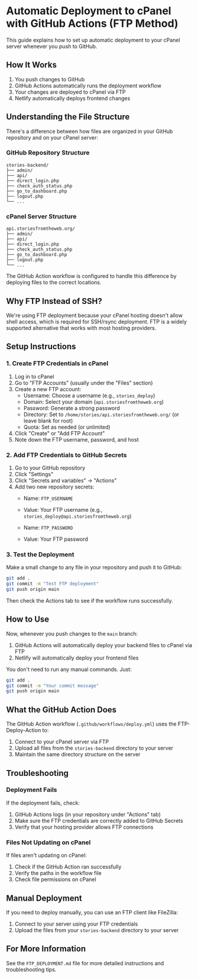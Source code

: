 # Automatic Deployment to cPanel with GitHub Actions (FTP Method)

This guide explains how to set up automatic deployment to your cPanel server whenever you push to GitHub.

## How It Works

1. You push changes to GitHub
2. GitHub Actions automatically runs the deployment workflow
3. Your changes are deployed to cPanel via FTP
4. Netlify automatically deploys frontend changes

## Understanding the File Structure

There's a difference between how files are organized in your GitHub repository and on your cPanel server:

### GitHub Repository Structure
```
stories-backend/
├── admin/
├── api/
├── direct_login.php
├── check_auth_status.php
├── go_to_dashboard.php
├── logout.php
└── ...
```

### cPanel Server Structure
```
api.storiesfromtheweb.org/
├── admin/
├── api/
├── direct_login.php
├── check_auth_status.php
├── go_to_dashboard.php
├── logout.php
└── ...
```

The GitHub Action workflow is configured to handle this difference by deploying files to the correct locations.

## Why FTP Instead of SSH?

We're using FTP deployment because your cPanel hosting doesn't allow shell access, which is required for SSH/rsync deployment. FTP is a widely supported alternative that works with most hosting providers.

## Setup Instructions

### 1. Create FTP Credentials in cPanel

1. Log in to cPanel
2. Go to "FTP Accounts" (usually under the "Files" section)
3. Create a new FTP account:
   - Username: Choose a username (e.g., `stories_deploy`)
   - Domain: Select your domain (`api.storiesfromtheweb.org`)
   - Password: Generate a strong password
   - Directory: Set to `/home/stories/api.storiesfromtheweb.org/` (or leave blank for root)
   - Quota: Set as needed (or unlimited)
4. Click "Create" or "Add FTP Account"
5. Note down the FTP username, password, and host

### 2. Add FTP Credentials to GitHub Secrets

1. Go to your GitHub repository
2. Click "Settings"
3. Click "Secrets and variables" → "Actions"
4. Add two new repository secrets:
   - Name: `FTP_USERNAME`
   - Value: Your FTP username (e.g., `stories_deploy@api.storiesfromtheweb.org`)
   
   - Name: `FTP_PASSWORD`
   - Value: Your FTP password

### 3. Test the Deployment

Make a small change to any file in your repository and push it to GitHub:

```bash
git add .
git commit -m "Test FTP deployment"
git push origin main
```

Then check the Actions tab to see if the workflow runs successfully.

## How to Use

Now, whenever you push changes to the `main` branch:

1. GitHub Actions will automatically deploy your backend files to cPanel via FTP
2. Netlify will automatically deploy your frontend files

You don't need to run any manual commands. Just:

```bash
git add .
git commit -m "Your commit message"
git push origin main
```

## What the GitHub Action Does

The GitHub Action workflow (`.github/workflows/deploy.yml`) uses the FTP-Deploy-Action to:

1. Connect to your cPanel server via FTP
2. Upload all files from the `stories-backend` directory to your server
3. Maintain the same directory structure on the server

## Troubleshooting

### Deployment Fails

If the deployment fails, check:

1. GitHub Actions logs (in your repository under "Actions" tab)
2. Make sure the FTP credentials are correctly added to GitHub Secrets
3. Verify that your hosting provider allows FTP connections

### Files Not Updating on cPanel

If files aren't updating on cPanel:

1. Check if the GitHub Action ran successfully
2. Verify the paths in the workflow file
3. Check file permissions on cPanel

## Manual Deployment

If you need to deploy manually, you can use an FTP client like FileZilla:

1. Connect to your server using your FTP credentials
2. Upload the files from your `stories-backend` directory to your server

## For More Information

See the `FTP_DEPLOYMENT.md` file for more detailed instructions and troubleshooting tips.